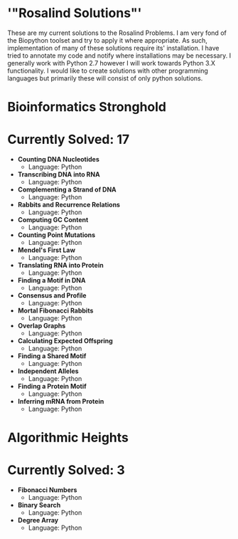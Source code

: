 # '"Rosalind Solutions"'

These are my current solutions to the Rosalind Problems.  I am very fond of the Biopython toolset and try to apply it where appropriate.  As such, implementation of many of these solutions require its' installation.  I have tried to annotate my code and notify where installations may be necessary.  I generally work with Python 2.7 however I will work towards Python 3.X functionality.  I would like to create solutions with other programming languages but primarily these will consist of only python solutions.

# Bioinformatics Stronghold
# Currently Solved: 17
* __Counting DNA Nucleotides__
	* Language: Python
* __Transcribing DNA into RNA__
	* Language: Python
* __Complementing a Strand of DNA__	
	* Language: Python
* __Rabbits and Recurrence Relations__
	* Language: Python
* __Computing GC Content__
	* Language: Python
* __Counting Point Mutations__
	* Language: Python
* __Mendel's First Law__
	* Language: Python
* __Translating RNA into Protein__
	* Language: Python
* __Finding a Motif in DNA__
	* Language: Python
* __Consensus and Profile__
	* Language: Python
* __Mortal Fibonacci Rabbits__
	* Language: Python
* __Overlap Graphs__
	* Language: Python
* __Calculating Expected Offspring__
	* Language: Python
* __Finding a Shared Motif__
	* Language: Python
* __Independent Alleles__
	* Language: Python
* __Finding a Protein Motif__
	* Language: Python
* __Inferring mRNA from Protein__
	* Language: Python

# Algorithmic Heights
# Currently Solved: 3
* __Fibonacci Numbers__
	* Language: Python
* __Binary Search__
	* Language: Python
* __Degree Array__
	* Language: Python
